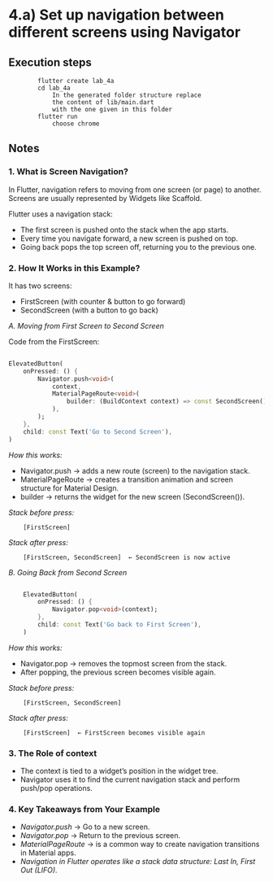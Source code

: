 # 4.a) Set up navigation between different screens using Navigator

## Execution steps

```
        flutter create lab_4a
        cd lab_4a
            In the generated folder structure replace 
            the content of lib/main.dart 
            with the one given in this folder 
        flutter run 
            choose chrome  
```

## Notes

### 1. What is Screen Navigation?

In Flutter, navigation refers to moving from one screen (or page) to another. Screens are usually represented by Widgets like Scaffold.

Flutter uses a navigation stack:

* The first screen is pushed onto the stack when the app starts.
* Every time you navigate forward, a new screen is pushed on top.
* Going back pops the top screen off, returning you to the previous one.


### 2. How It Works in this Example?

It has two screens:
* FirstScreen (with counter & button to go forward)
* SecondScreen (with a button to go back)

*A. Moving from First Screen to Second Screen*

Code from the FirstScreen:

```dart

ElevatedButton(
    onPressed: () {
        Navigator.push<void>(
            context,
            MaterialPageRoute<void>(
                builder: (BuildContext context) => const SecondScreen(),
            ),
        );
    },
    child: const Text('Go to Second Screen'),
)

```

*How this works:*

* Navigator.push → adds a new route (screen) to the navigation stack.
* MaterialPageRoute → creates a transition animation and screen structure for Material Design.
* builder → returns the widget for the new screen (SecondScreen()).

*Stack before press:*

```text 
    [FirstScreen]
```

*Stack after press:*

```text
    [FirstScreen, SecondScreen]  ← SecondScreen is now active
```

*B. Going Back from Second Screen*

```dart

    ElevatedButton(
        onPressed: () {
            Navigator.pop<void>(context);
        },
        child: const Text('Go back to First Screen'),
    )

```

*How this works:*

* Navigator.pop → removes the topmost screen from the stack.
* After popping, the previous screen becomes visible again.

*Stack before press:*

```text
    [FirstScreen, SecondScreen]
```

*Stack after press:*

```text
    [FirstScreen]  ← FirstScreen becomes visible again
```

### 3. The Role of context

* The context is tied to a widget’s position in the widget tree.
* Navigator uses it to find the current navigation stack and perform push/pop operations.

### 4. Key Takeaways from Your Example

* *Navigator.push* → Go to a new screen.
* *Navigator.pop* → Return to the previous screen.
* *MaterialPageRoute* → is a common way to create navigation transitions in Material apps.
* *Navigation in Flutter operates like a stack data structure: Last In, First Out (LIFO).*